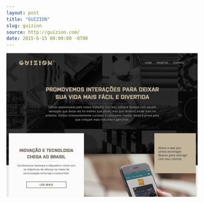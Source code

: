 ```yaml
---
layout: post
title: "GUIZION"
slug: guizion
source: http://guizion.com/
date: 2015-6-15 00:00:00 -0700
---
```


<img src="/assets/img/screenshots/guizion.jpg">
